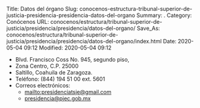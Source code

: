 Title: Datos del órgano
Slug: conocenos-estructura-tribunal-superior-de-justicia-presidencia-presidencia-datos-del-organo
Summary: .
Category: Conócenos
URL: conocenos/estructura/tribunal-superior-de-justicia/presidencia/presidencia/datos-del-organo/
Save_As: conocenos/estructura/tribunal-superior-de-justicia/presidencia/presidencia/datos-del-organo/index.html
Date: 2020-05-04 09:12
Modified: 2020-05-04 09:12


- Blvd. Francisco Coss No. 945, segundo piso,
- Zona Centro, C.P. 25000
- Saltillo, Coahuila de Zaragoza.
- Teléfono: (844) 194 51 00 ext. 5601
- Correos electrónicos:
    + <mailto:presidenciatsje@gmail.com>
    + <presidencia@pjec.gob.mx>



